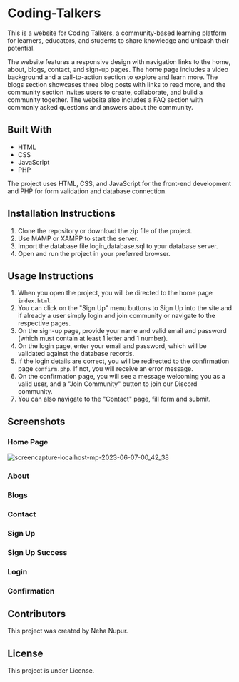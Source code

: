 # Coding-Talkers

This is a website for Coding Talkers, a community-based learning platform for learners, educators, and students to share knowledge and unleash their potential.

The website features a responsive design with navigation links to the home, about, blogs, contact, and sign-up pages. The home page includes a video background and a call-to-action section to explore and learn more. The blogs section showcases three blog posts with links to read more, and the community section invites users to create, collaborate, and build a community together. The website also includes a FAQ section with commonly asked questions and answers about the community.

## Built With
<ul>
    <li>HTML</li>
    <li>CSS</li>
    <li>JavaScript</li>
    <li>PHP</li>
</ul>

The project uses HTML, CSS, and JavaScript for the front-end development and PHP for form validation and database connection.

## Installation Instructions
<ol>
  <li>Clone the repository or download the zip file of the project.</li>
  <li>Use MAMP or XAMPP to start the server.</li>
  <li>Import the database file login_database.sql to your database server.</li>
  <li>Open and run the project in your preferred browser.</li>
</ol>

## Usage Instructions
<ol>
  <li>When you open the project, you will be directed to the home page <code>index.html</code>.</li>
  <li>You can click on the "Sign Up" menu buttons to Sign Up into the site and if already a user simply login and join community or navigate to the respective pages.</li>
  <li>On the sign-up page, provide your name and valid email and password (which must contain at least 1 letter and 1 number).</li>
  <li>On the login page, enter your email and password, which will be validated against the database records.</li>
  <li>If the login details are correct, you will be redirected to the confirmation page <code>confirm.php</code>. If not, you will receive an error message.</li>
  <li>On the confirmation page, you will see a message welcoming you as a valid user, and a "Join Community" button to join our Discord community.</li>
  <li>You can also navigate to the "Contact" page, fill form and submit.</li>
</ol>


 ## Screenshots
### Home Page
![screencapture-localhost-mp-2023-06-07-00_42_38](https://github.com/neha-nupur/Coding-Talkers/assets/110279038/bbd85cb9-5d14-47a6-b7fb-255df1d2a909)



### About


### Blogs


### Contact


### Sign Up


### Sign Up Success


### Login


### Confirmation



## Contributors

This project was created by Neha Nupur.


## License

This project is under License.
